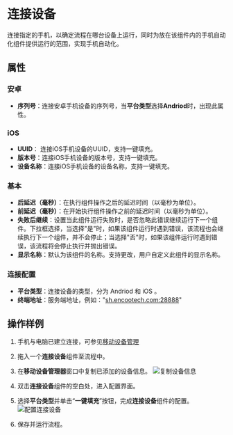 # 连接设备

连接指定的手机，以确定流程在哪台设备上运行，同时为放在该组件内的手机自动化组件提供运行的范围，实现手机自动化。

## 属性

### 安卓

- **序列号**：连接安卓手机设备的序列号，当**平台类型**选择**Andriod**时，出现此属性。

### iOS

- **UUID**： 连接iOS手机设备的UUID，支持一键填充。
- **版本号**：连接iOS手机设备的版本号，支持一键填充。
- **设备名称**：连接iOS手机设备的设备名称，支持一键填充。

### 基本

- **后延迟（毫秒）**：在执行组件操作之后的延迟时间（以毫秒为单位）。
- **前延迟（毫秒）**：在开始执行组件操作之前的延迟时间（以毫秒为单位）。
- **失败后继续**：设置当此组件运行失败时，是否忽略此错误继续运行下一个组件。下拉框选择，当选择"是"时，如果该组件运行时遇到错误，该流程也会继续执行下一个组件，并不会停止；当选择"否"时，如果该组件运行时遇到错误，该流程将会停止执行并抛出错误。
- **显示名称**：默认为该组件的名称。支持更改，用户自定义此组件的显示名称。

### 连接配置

- **平台类型**：连接设备的类型，分为 Andriod 和 iOS 。
- **终端地址**：服务端地址，例如："<sh.encootech.com:28888>"

## 操作样例

1. 手机与电脑已建立连接，可参见[移动设备管理](../../Studio/process/developProject/MobileDevicesManage/Download.md)

2. 拖入一个**连接设备**组件至流程中。
3. 在**移动设备管理器**窗口中复制已添加的设备信息。
   ![复制设备信息](https://docimages.blob.core.chinacloudapi.cn/images/Activities/copydeviceinformation20201222.png)

4. 双击**连接设备**组件的空白处，进入配置界面。
5. 选择**平台类型**并单击“**一键填充**”按钮，完成**连接设备**组件的配置。  
   ![配置连接设备](https://docimages.blob.core.chinacloudapi.cn/images/Activities/settingconnectservice20201222.png)

6. 保存并运行流程。
